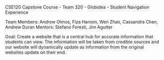 CSE120 Capstone Course - Team 320 - Globidea - Student Navigation Experience

Team Members: Andrew Olmos, Fiza Haroon, Wen Zhao, Cassandra Chen, Andrew Duran
Mentors: Stefano Foresti, Jim Agutter

Goal: Create a website that is a central hub for accurate information that students can view. The information will be taken from credible sources
and our website will dynamically update as information from the original websites update on their end.
